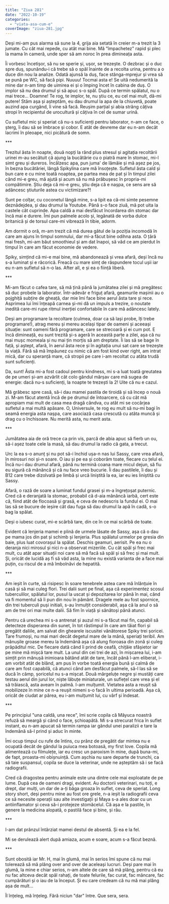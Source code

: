 ```yaml
---
title: "Ziua 281"
date: "2022-10-19"
categories: 
  - "viata-asa-cum-e"
coverImage: "ziua-281.jpg"
---
```


Deși mi-am pus alarma să sune la 4, grija aia setată în creier m-a trezit la 3 jumate. Cu cât mai repede, cu atât mai bine. Mă "împachetez" rapid și plec la mama în cameră, unde sper să am noroc în prea dimineața asta. 

Îi vorbesc încetișor, să nu se sperie și, ușor, se trezește. O dezbrac și o duc spre duș, spunându-i că trebe să o spăl înainte de a recolta urina, pentru a o duce din nou la analize. Odată ajunsă la duș, face stânga-mprejur și vrea să se pună pe WC, să facă pipi. Nuuuu! Tocmai asta e! Se uită nedumerită la mine dar n-am timp de uimirea ei și o împing încet în cabina de duș. O implor să nu dea drumul și să apuc s-o spăl. După ce termin spălatul, nu o mai trece… Doamne! Te rog, te implor, te, nu știu ce, eu cel mai mult, dă-mi putere! Stăm așa și așteptăm, eu dau drumul la apa de la chiuvetă, poate auzind apa curgând, îi vine să facă. Reușim parțial și abia strâng câțiva stropi în recipientul de urocultură și câțiva în cel de sumar urină. 

Cu sufletul mic și speriat că nu-s suficienți pentru laborator, n-am ce face, o șterg, îi dau să se îmbrace și cobor. E atât de devreme dar eu n-am decât lacrimi în pleoape, nici picătură de somn.

\*\*\*

Trezitul ăsta în noapte, două nopți la rând plus stresul și agitația recoltării urinei m-au secătuit că ajung la bucătărie cu o piatră mare în stomac, mi-l simt greu și dureros. Încălzesc apa, pun juma' de lămâie și mă așez pe jos, în bezna bucătăriei, lângă Spikylina care mă însoțește. Sufletul ăsta cald și bun care e cu mine toată noaptea, pe partea mea de pat și în timpul zilei când mi-e greu, mă ajută și acum să nu mă prăbușesc în propria-mi compătimire. Știu deja că mi-e greu, știu deja că e nașpa, ce sens are să adâncesc știuturile astea cu victimizare?!

Sunt pe colțar, cu coconetul lângă mine, s-a lipit ea că-mi simte pesemne deznădejdea, și dau drumul la Youtube. Până s-o face ziuă, mă pot uita la castele cât cuprinde. Apa caldă a mai desfăcut încordarea din stomac dar încă mai e durere. Îmi pun palmele acolo și, legănată de vorba dulce britanică și de torsul care-mi vibrează în tibie, adorm. 

Am dormit o oră, m-am trezit că mă durea gâtul de la poziția incomodă în care am ajuns în timpul somnului, dar mi-a făcut bine odihna asta. O țâră mai fresh, mi-am băut smoothieul și am dat înapoi, să văd ce am pierdut în timpul în care am făcut economie de vedere. 

Spiky, simțind că mi-e mai bine, mă abandonează și vrea afară, deși încă nu s-a luminat și e răcorică. Freacă cu mare simț de răspundere tocul ușii iar eu n-am sufletul să n-o las. After all, e și ea o ființă liberă.

\*\*\*

Mi-am făcut o cafea tare, să mă țină până la jumătatea zilei și mă pregătesc să duc probele la laborator. Într-adevăr e friguț afară, geamurile mașinii au o pojghiță subțire de gheață, dar mie îmi face bine aerul ăsta tare și rece. Asprimea lui îmi înțeapă carnea și-mi dă un impuls a trezire, o noutate inedită care-mi rupe ritmul inerției confortabile în care mă adâncesc lately.

Deși am programare la recoltare (culmea, doar ca să lași probe, îți trebe programare!), atrag mereu și mereu același tipar de oameni și aceeași situație: sunt oameni fără programare, care se strecoară și ei cum pot. E încă dimineață, eu sunt trezită și-s ageră în această parte a zilei, așa că nu mai mușc momeala și nu mai țin morțis să am dreptate. Îi las să se bage în față, și aștept, afară, în aerul ăsta rece și în agitația unui sat care se trezește la viață. Fără să mă împăunez cu nimic că am fost kind over right, am intrat mică, dar cu speranță mare, că stropii pe care i-am recoltat cu atâta trudă sunt suficienți.

Da, sunt! Ăsta mi-a fost cadoul pentru kindness, mi s-a luat toată greutatea de pe umeri și-am azvârlit cât colo gândul mârșav care mă sugea de energie: dacă nu-s suficienți, la noapte te trezești la 2! Uite că nu e cazul.

Mă grăbesc spre casă, să-i dau mamei pastila de tiroidă și să încep o nouă zi. M-am făcut atentă încă de pe drumul de întoarcere, că cu cât mă apropiam mai mult de casa mea dragă cândva, cu atât mi se cocârjea sufletul a mai multă apăsare. O, Universule, te rog eu mult să nu-mi bagi în seamă energia asta nașpa, care asociază casa crescută cu atâta muncă și drag cu o închisoare. Nu merită asta, nu merit asta.

\*\*\*

Jumătatea aia de oră trece ca prin vis, parcă de abia apuc să fierb un ou, să-i așez toate cele la masă, să dau drumul la radio că gata, a trecut. 

Urc la ea s-o anunț și nu pot să-i închid ușa-n nas lui Sassy, care vrea afară, în mirosuri noi și-n soare. O iau și pe ea și coborâm toate, fiecare cu țelul ei. Încă nu-i dau drumul afară, până nu termină coana mare micul dejun, să fiu eu sigură că mănâncă și că nu face vreo bucurie. Îi dau pastilele, îi dau și B12 care trebe dizolvată pe limbă și urcă liniștită la ea, iar eu ies liniștită cu Sassy.

Afară, o rază de soare a luminat fundul grasei și m-a îngrețoșat puternic. Cred că e deranjată la stomac, probabil că d-aia mănâncă iarbă, cert este că, fiind atât de flocoasă și grasă, e ceva de nedescris la fundul ei. O mai las să se bucure de ieșire cât dau fuga să dau drumul la apă în cadă, s-o bag la spălat.

Deși o iubesc curat, mi-e scârbă tare, din ce în ce mai scârbă de toate. 

Evident că lenjeria mamei e plină de urmele lăsate de Sassy, așa că o dau pe mama jos din pat și schimb și lenjeria. Plus spălatul urmelor pe gresia din baie, plus luat covorașul la spălat. Deschis geamuri, aerisit. Pe ea nu o deranja nici mirosul și nici n-a observat mizeriile. Cu cât spăl și frec mai mult, cu atât apar situații noi care să mă facă să spăl și să frec și mai mult. Și, oricât de lucidă aș fi să văd asta, la mine nu există varianta de a face mai puțin, cu riscul de a mă îmbolnăvi de hepatită. 

\*\*\*

Am ieșit în curte, să risipesc în soare tenebrele astea care mă înlănțuie în casă și să mai culeg flori. Trei dalii sunt pe final, așa că experimentez scosul tuberculilor, spălatul lor, pusul la uscat și depozitarea lor până în mai, când va fi momentul să îi pun din nou în pământ. Dragele mele au fost spornice, din trei tuberculi puși initiali, s-au înmulțit considerabil, așa că la anul o să am de trei ori mai multe dalii. Să fim în viață și sănătoși până atunci.

Pentru că urechea mi s-a antrenat și auzul mi s-a făcut mai fin, capabil să detecteze disperarea din sunet, în tot răstimpul în care am tăiat flori și pregătit daliile, am salvat din ghearele iscusitei vânătorese Spiky trei șoricei. Tare frumoși, nu mai mari decât degetul mare de la mână, speriați teribil. Am mănușile groase mereu la îndemână așa că alung fioroasa din zonă și culeg prăpăditul mic. De fiecare dată când îi prind de ceafă, chițăie sfâșietor iar pe mine mă mișcă tare mult. La unul din cei trei de azi, în mișcarea lui, i-am simțit prin mănușă inimioara bătând atât de tare, încât până l-am eliberat, i-am vorbit atât de blând, am pus în vorbe toată energia bună și calmă de care am fost capabilă, că atunci când am desfăcut palmele, să-l las să se ducă în câmp, șoricelul nu s-a mișcat. Două mărgeluțe negre și mustăți care testau aerul din jurul lor, niște lăbuțe miniaturale, un suflețel care vrea și el să trăiască, asta aveam în palmă. I-am mulțumit. Vietatea asta a reușit să mobilizeze în mine ce n-a reușit nimeni s-o facă în ultima perioadă. Așa că, oricât de ciudat ar părea, eu i-am mulțumit lui, cu vârf și îndesat.

\*\*\*

Pe principiul "una caldă, una rece", îmi scrie copila că Măyuca noastră refuză să meargă și când o face, șchioapătă. Mi s-a strecurat frica în suflet instant, eu n-am apucat să termin rampa iar gândul unei paralizii e tare la îndemână să-l prind și aduc în minte. 

Îmi ocup timpul cu rufe de întins, cu prânz de pregătit dar mintea nu e ocupată decât de gândul la puiuca mea botoasă, my first love. Copila mă alimentează cu filmulețe, iar eu cresc un paroxism în mine, după buna-mi, de fapt, proasta-mi obișnuință. Cum așchia nu sare departe de trunchi, ca să taie suspansul, copila se duce la veterinar, unde ne așteptăm să i se facă radiografii.

Cred că dragostea pentru animale este una dintre cele mai exploatate de pe lume. După cea de oameni dragi, evident. Au doctorii veterinari, nu toți, e drept, dar mulți, un dar de a-ți băga groaza în suflet, ceva de speriat. Long story short, deși pentru mine au fost ore grele, n-a ieșit la radiografii ceva ce să necesite operații sau alte investigații și Maya s-a ales doar cu un antiinflamator și ceva să-i protejeze stomăcelul. Că așa e la pastile, în genere la medicina alopată, o pastilă face și bine, și rău.

\*\*\*

I-am dat prânzul întârziat mamei destul de absentă. Și ea e la fel. 

Mi se derulează alert după amiaza, acum e soare, acum s-a făcut beznă. 

\*\*\*

Sunt obosită iar Mr. H, mai în glumă, mai în serios îmi spune că nu mai tolerează să mă plâng over and over de aceleași lucruri. Deși pare mai în glumă, la mine e chiar serios, n-am altele de care să mă plâng, pentru că eu nu fac altceva decât spăl rahați, de toate felurile, fac curat, fac mâncare, fac cumpărături și o iau de la început. Și eu care credeam că nu mă mai plâng așa de mult…

Îl înțeleg, mă înțeleg. Fără niciun "dar" între. Que sera, sera.
